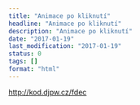 ```yaml
---
title: "Animace po kliknutí"
headline: "Animace po kliknutí"
description: "Animace po kliknutí"
date: "2017-01-19"
last_modification: "2017-01-19"
status: 0
tags: []
format: "html"
---
```


http://kod.djpw.cz/fdec